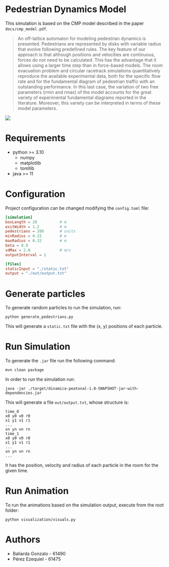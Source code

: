 # Pedestrian Dynamics Model

This simulation is based on the CMP model described in the paper `docs/cmp_model.pdf`.

> An off-lattice automaton for modeling pedestrian dynamics is presented. Pedestrians are represented by disks
with variable radius that evolve following predefined rules. The key feature of our approach is that although
positions and velocities are continuous, forces do not need to be calculated. This has the advantage that it
allows using a larger time step than in force-based models. The room evacuation problem and circular racetrack
simulations quantitatively reproduce the available experimental data, both for the specific flow rate and for the
fundamental diagram of pedestrian traffic with an outstanding performance. In this last case, the variation of two
free parameters (rmin and rmax) of the model accounts for the great variety of experimental fundamental diagrams
reported in the literature. Moreover, this variety can be interpreted in terms of these model parameters.

![](https://github.com/gbaliarda/dinamica-peatonal/blob/main/visualization/animation.gif)

# Requirements

- python >= 3.10
  - numpy
  - matplotlib
  - tomllib
- java >= 11

# Configuration

Project configuration can be changed modifying the `config.toml` file:

```toml
[simulation]
boxLength = 20          # m
exitWidth = 1.2         # m
pedestrians = 200       # units
minRadius = 0.15        # m
maxRadius = 0.32        # m
beta = 0.9
vdMax = 2.0             # m/s
outputInterval = 1

[files]
staticInput = "./static.txt"
output = "./out/output.txt"
```

# Generate particles

To generate random particles to run the simulation, run:

```shell
python generate_pedestrians.py
```

This will generate a `static.txt` file with the (x, y) positions of each particle.

# Run Simulation

To generate the `.jar` file run the following command:

```shell  
mvn clean package
```

In order to run the simulation run:

```shell
java -jar ./target/dinamica-peatonal-1.0-SNAPSHOT-jar-with-dependencies.jar
```

This will generate a file `out/output.txt`, whose structure is:

```
time_0
x0 y0 v0 r0
x1 y1 v1 r1
...
xn yn vn rn
time_1
x0 y0 v0 r0
x1 y1 v1 r1
...
xn yn vn rn
...
```

It has the position, velocity and radius of each particle in the room for the given time.

# Run Animation

To run the animations based on the simulation output, execute from the root folder:

```shell
python visualization/visuals.py
```

# Authors

- Baliarda Gonzalo - 61490
- Pérez Ezequiel - 61475